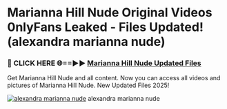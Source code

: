 # Marianna Hill Nude Original Videos 0nlyFans Leaked - Files Updated! (alexandra marianna nude)

<h3>🔴 CLICK HERE 🌐==►► <a href="https://tinyurl.com/2p9ay9w9" rel="nofollow">Marianna Hill Nude Updated Files</a></h3>

Get Marianna Hill Nude and all content. Now you can access all videos and pictures of Marianna Hill Nude. New Updated Files 2025!

[![alexandra marianna nude](https://i.imgur.com/KQgVmj3.gif)](https://tinyurl.com/2p9ay9w9)
alexandra marianna nude